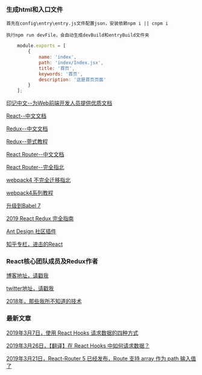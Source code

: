 ### 生成html和入口文件

	首先在config\entry\entry.js文件配置json，安装依赖npm i || cnpm i

	执行npm run devFile，会自动生成devBuild和entryBuild文件夹

```javascript
	module.exports = [
		{
			name: 'index',
			path: 'index/Index.jsx',
			title: '首页',
			keywords: '首页',
			description: '这是首页页面'
		}
	];
```

[印记中文--为Web前端开发人员提供优质文档](https://docschina.org/)

[React--中文文档](https://react.docschina.org/)

[Redux--中文文档](https://cn.redux.js.org/)

[Redux--莞式教程](https://github.com/kenberkeley/redux-simple-tutorial)

[React Router--中文文档](https://react-router.docschina.org/)

[React Router--完全指北](https://zcfy.cc/article/react-router-v4-the-complete-guide-mdash-sitepoint)

[webpack4 不完全迁移指北](https://github.com/dwqs/blog/issues/60)

[webpack4系列教程](https://godbmw.com/categories/webpack4系列教程/)

[升级到Babel 7](https://github.com/babel/babel-upgrade)

[2019 React Redux 完全指南](https://juejin.im/post/5cac8ccd6fb9a068530111c7)

[Ant Design 社区插件](https://ant.design/docs/react/recommendation-cn)

[知乎专栏，进击的React](https://zhuanlan.zhihu.com/advancing-react)

### React核心团队成员及Redux作者

[博客地址，请戳我](https://overreacted.io)

[twitter地址，请戳我](https://twitter.com/dan_abramov)

[2018年，那些我所不知道的技术](https://overreacted.io/zh-hant/things-i-dont-know-as-of-2018/)

### 最新文章

[2019年3月7日，使用 React Hooks 请求数据的四种方式](https://www.robinwieruch.de/react-hooks-fetch-data/)

[2019年3月26日，【翻译】在 React Hooks 中如何请求数据？](https://juejin.im/post/5c98fb35518825157172acc6)

[2019年3月21日，React-Router 5 已经发布，Route 支持 array 作为 path 输入值了](https://reacttraining.com/blog/react-router-v5/)

